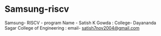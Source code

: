 # Samsung-riscv
Samsung- RISCV - program 
Name - Satish K Gowda 
: College-  Dayananda Sagar College of Engineering 
: email- satish7nov2004@gmail.com 
